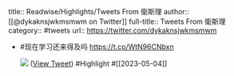 title:: Readwise/Highlights/Tweets From 衛斯理
author:: [[@dykaknsjwkmsmwm on Twitter]]
full-title:: Tweets From 衛斯理
category:: #tweets
url:: https://twitter.com/dykaknsjwkmsmwm

- #现在学习还来得及吗 https://t.co/WtN96CNbxn
  
  ![](https://pbs.twimg.com/media/FqrFo8daIAAiVQl.jpg) ([View Tweet](https://twitter.com/dykaknsjwkmsmwm/status/1633335196807462912)) #Highlight #[[2023-05-04]]